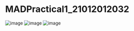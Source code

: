 # MADPractical1_21012012032
![image](https://user-images.githubusercontent.com/111366028/185172714-a8e22681-3d79-487b-aec4-48825dd0a70b.png)
![image](https://user-images.githubusercontent.com/111366028/185175289-df4dd518-48b2-4bbb-b1ce-75b10ff0687d.png)
![image](https://user-images.githubusercontent.com/111366028/185177184-751c079c-6bff-4bc7-b954-b540b7f3a504.png)

